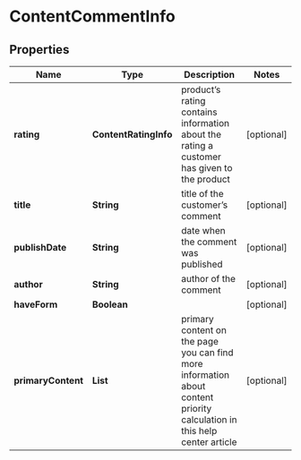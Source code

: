 # ContentCommentInfo


## Properties

| Name | Type | Description | Notes |
|------------ | ------------- | ------------- | -------------|
**rating** | **ContentRatingInfo** | product’s rating<br>contains information about the rating a customer has given to the product |[optional]|
**title** | **String** | title of the customer’s comment |[optional]|
**publishDate** | **String** | date when the comment was published |[optional]|
**author** | **String** | author of the comment |[optional]|
**haveForm** | **Boolean** |  |[optional]|
**primaryContent** | **List<SectionContentItemInfo>** | primary content on the page<br>you can find more information about content priority calculation in this help center article |[optional]|